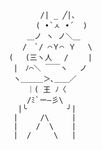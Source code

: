               /| _ ╱|、  
             ( •̀ㅅ •́  )
           ＿ノ ヽ ノ＼＿ 
          /　`/ ⌒Ｙ⌒ Ｙ　 \
       ( 　(三ヽ人　 /　 　|
        |　ﾉ⌒＼ ￣￣ヽ　 ノ
        ヽ＿＿＿＞､＿＿／
           ｜( 王 ﾉ〈 
           /ﾐ`ー―彡\ 
         |╰         ╯|   
        |     /\     |
        |    /  \    |                    
        |  /     \   |                  
